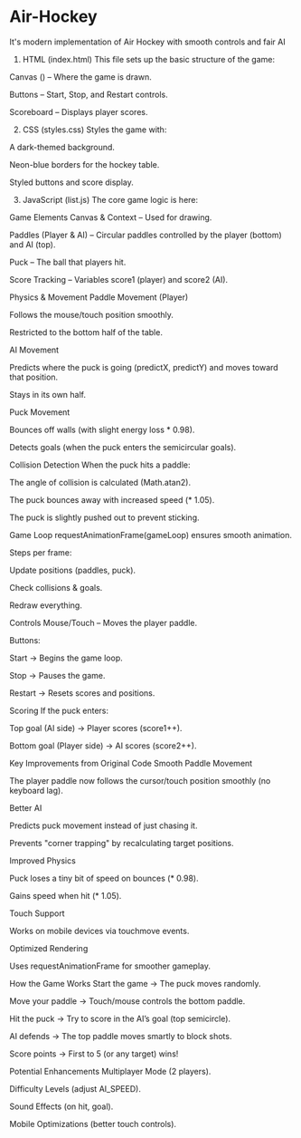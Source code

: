 # Air-Hockey
It's modern implementation of Air Hockey with smooth controls and fair AI
1. HTML (index.html)
This file sets up the basic structure of the game:

Canvas (<canvas>) – Where the game is drawn.

Buttons – Start, Stop, and Restart controls.

Scoreboard – Displays player scores.

2. CSS (styles.css)
Styles the game with:

A dark-themed background.

Neon-blue borders for the hockey table.

Styled buttons and score display.

3. JavaScript (list.js)
The core game logic is here:

Game Elements
Canvas & Context – Used for drawing.

Paddles (Player & AI) – Circular paddles controlled by the player (bottom) and AI (top).

Puck – The ball that players hit.

Score Tracking – Variables score1 (player) and score2 (AI).

Physics & Movement
Paddle Movement (Player)

Follows the mouse/touch position smoothly.

Restricted to the bottom half of the table.

AI Movement

Predicts where the puck is going (predictX, predictY) and moves toward that position.

Stays in its own half.

Puck Movement

Bounces off walls (with slight energy loss * 0.98).

Detects goals (when the puck enters the semicircular goals).

Collision Detection
When the puck hits a paddle:

The angle of collision is calculated (Math.atan2).

The puck bounces away with increased speed (* 1.05).

The puck is slightly pushed out to prevent sticking.

Game Loop
requestAnimationFrame(gameLoop) ensures smooth animation.

Steps per frame:

Update positions (paddles, puck).

Check collisions & goals.

Redraw everything.

Controls
Mouse/Touch – Moves the player paddle.

Buttons:

Start → Begins the game loop.

Stop → Pauses the game.

Restart → Resets scores and positions.

Scoring
If the puck enters:

Top goal (AI side) → Player scores (score1++).

Bottom goal (Player side) → AI scores (score2++).

Key Improvements from Original Code
Smooth Paddle Movement

The player paddle now follows the cursor/touch position smoothly (no keyboard lag).

Better AI

Predicts puck movement instead of just chasing it.

Prevents "corner trapping" by recalculating target positions.

Improved Physics

Puck loses a tiny bit of speed on bounces (* 0.98).

Gains speed when hit (* 1.05).

Touch Support

Works on mobile devices via touchmove events.

Optimized Rendering

Uses requestAnimationFrame for smoother gameplay.

How the Game Works
Start the game → The puck moves randomly.

Move your paddle → Touch/mouse controls the bottom paddle.

Hit the puck → Try to score in the AI’s goal (top semicircle).

AI defends → The top paddle moves smartly to block shots.

Score points → First to 5 (or any target) wins!

Potential Enhancements
Multiplayer Mode (2 players).

Difficulty Levels (adjust AI_SPEED).

Sound Effects (on hit, goal).

Mobile Optimizations (better touch controls).
